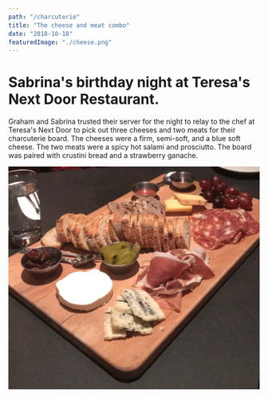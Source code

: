 ```yaml
---
path: "/charcuterie"
title: "The cheese and meat combo"
date: "2018-10-18"
featuredImage: "./cheese.png"
---
```


# Sabrina's birthday night at Teresa's Next Door Restaurant.

Graham and Sabrina trusted their server for the night to relay to the chef at Teresa's Next Door to pick out three cheeses and two meats for their charcuterie board. The cheeses were a firm, semi-soft, and a blue soft cheese. The two meats were a spicy hot salami and prosciutto. The board was paired with crustini bread and a strawberry ganache.

![](cheese.png)
